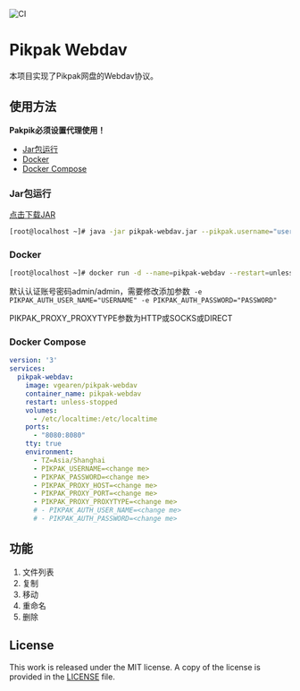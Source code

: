 ![CI](https://github.com/vgearen/pikpak-webdav/actions/workflows/CI.yml/badge.svg)

# Pikpak Webdav

本项目实现了Pikpak网盘的Webdav协议。



## 使用方法

**Pakpik必须设置代理使用！**


- [Jar包运行](#jar包运行)
- [Docker](#Docker)
- [Docker Compose](#Docker-Compose)



### Jar包运行
[点击下载JAR](https://github.com/VGEAREN/pikpak-webdav/releases/download/v1.0.0/pikpak-webdav.jar)

```bash
[root@localhost ~]# java -jar pikpak-webdav.jar --pikpak.username="username" --pikpak.password="password" --pikpak.proxy.host="" --pikpak.proxy.port="" --pikpak.proxy.proxyType="HTTP/SOCKS/DIRECT"
```

### Docker

```bash
[root@localhost ~]# docker run -d --name=pikpak-webdav --restart=unless-stopped -p 8080:8080  -v /etc/localtime:/etc/localtime -e TZ="Asia/Shanghai" -e JAVA_OPTS="-Xmx512m" -e PIKPAK_USERNAME="PIKPAK_USERNAME" -e PIKPAK_PASSWORD="PIKPAK_PASSWORD" -e PIKPAK_PROXY_HOST="" -e PIKPAK_PROXY_PORT="" -e PIKPAK_PROXY_PROXYTYPE="HTTP/SOCKS/DIRECT"  vgearen/pikpak-webdav
```

默认认证账号密码admin/admin，需要修改添加参数` -e PIKPAK_AUTH_USER_NAME="USERNAME" -e PIKPAK_AUTH_PASSWORD="PASSWORD"` 

PIKPAK_PROXY_PROXYTYPE参数为HTTP或SOCKS或DIRECT

### Docker Compose

```yaml
version: '3'
services:
  pikpak-webdav:
    image: vgearen/pikpak-webdav
    container_name: pikpak-webdav
    restart: unless-stopped
    volumes:
      - /etc/localtime:/etc/localtime
    ports:
      - "8080:8080"
    tty: true
    environment:
      - TZ=Asia/Shanghai
      - PIKPAK_USERNAME=<change me>
      - PIKPAK_PASSWORD=<change me>
      - PIKPAK_PROXY_HOST=<change me>
      - PIKPAK_PROXY_PORT=<change me>
      - PIKPAK_PROXY_PROXYTYPE=<change me>
      # - PIKPAK_AUTH_USER_NAME=<change me>
      # - PIKPAK_AUTH_PASSWORD=<change me>

```



## 功能

1. 文件列表
2. 复制
3. 移动
4. 重命名
5. 删除



## License
This work is released under the MIT license. A copy of the license is provided in the [LICENSE](./LICENSE) file.
